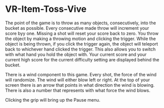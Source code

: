 # VR-Item-Toss-Vive
The point of the game is to throw as many objects, consecutively, into the bucket as possible. Every consecutive made throw will increment your score byy one. Missing a shot will reset your score back to zero. You throw the object by making a throwing motion and clicking the trigger. While the object is being thrown, if you click the trigger again, the object will teleport back to whichever hand clicked the trigger. This also allows you to switch with what hand you hold the object with. Your current score and your current high score for the current difficulty setting are displayed behind the bucket.

There is a wind component to this game. Every shot, the force of the wind will randomize. The wind will either blow left or right. At the top of your screen there is an arrow that points in what direction the wind is blowing. There is also a number that represents with what force the wind blows.

Clicking the grip will bring up the Pause menu. 
